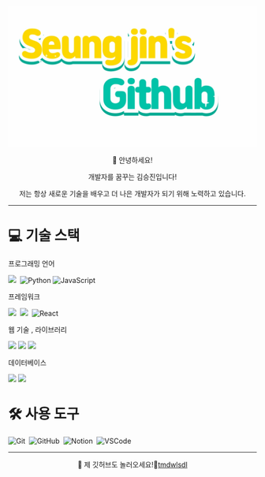 <div align="center">
  <img width="800px" src="https://github.com/tmdwlsdl/tmdwlsdl/blob/main/logo.gif" alt="Logo" />
</div>

<p align="center">👋 안녕하세요!</p>

<p align="center">개발자를 꿈꾸는 김승진입니다!</p>

<p align="center">
  저는 항상 새로운 기술을 배우고 더 나은 개발자가 되기 위해 노력하고 있습니다.
</p>

---

<h1>💻 기술 스택</h1>

프로그래밍 언어
<p>
  <img src="https://img.shields.io/badge/java-007396?style=for-the-badge&logo=java&logoColor=white"/>&nbsp
  <img src="https://img.shields.io/badge/python-3670A0?style=for-the-badge&logo=python&logoColor=ffdd54" alt="Python" />
  <img src="https://img.shields.io/badge/javascript-F7DF1E.svg?style=for-the-badge&logo=javascript&logoColor=20232a" alt="JavaScript" />&nbsp
</p>
프레임워크
<p>
  <img src="https://img.shields.io/badge/Spring-6DB33F?style=for-the-badge&logo=Spring&logoColor=white"/>&nbsp
  <img src="https://img.shields.io/badge/springboot-6DB33F?style=for-the-badge&logo=springboot&logoColor=white">&nbsp
  <img src="https://img.shields.io/badge/react-20232a.svg?style=for-the-badge&logo=react&logoColor=61DAFB" alt="React" />&nbsp
</p>
웹 기술 , 라이브러리
<p>
 <img src="https://img.shields.io/badge/html5-E34F26?style=for-the-badge&logo=html5&logoColor=white">
 <img src="https://img.shields.io/badge/css-1572B6?style=for-the-badge&logo=css3&logoColor=white">
 <img src="https://img.shields.io/badge/jquery-0769AD?style=for-the-badge&logo=jquery&logoColor=white">
</p>
데이터베이스
<p>
 <img src="https://img.shields.io/badge/oracle-F80000?style=for-the-badge&logo=oracle&logoColor=white"> 
  <img src="https://img.shields.io/badge/mysql-4479A1?style=for-the-badge&logo=mysql&logoColor=white"> 
</p>

<h1>🛠 사용 도구</h1>

<p>
  <img src="https://img.shields.io/badge/git-F05033.svg?style=for-the-badge&logo=git&logoColor=white" alt="Git" />&nbsp
  <img src="https://img.shields.io/badge/github-181717.svg?style=for-the-badge&logo=github&logoColor=white" alt="GitHub" />&nbsp
  <img src="https://img.shields.io/badge/notion-F3F3F3.svg?style=for-the-badge&logo=notion&logoColor=black" alt="Notion" />&nbsp
  <img src="https://img.shields.io/badge/VSCode-2C2C32.svg?style=for-the-badge&logo=visual-studio-code&logoColor=22ABF3" alt="VSCode" />
</p>

---

<p align="center">
  👋 제 깃허브도 놀러오세요!👋<a href="https://github.com/tmdwlsdl">tmdwlsdl</a>
</p>
